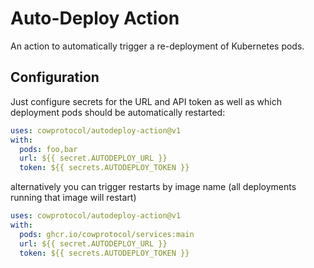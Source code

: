 # Auto-Deploy Action

An action to automatically trigger a re-deployment of Kubernetes pods.

## Configuration

Just configure secrets for the URL and API token as well as which deployment pods should be automatically restarted:

```yaml
uses: cowprotocol/autodeploy-action@v1
with:
  pods: foo,bar
  url: ${{ secret.AUTODEPLOY_URL }}
  token: ${{ secrets.AUTODEPLOY_TOKEN }}
```

alternatively you can trigger restarts by image name (all deployments running that image will restart)

```yaml
uses: cowprotocol/autodeploy-action@v1
with:
  pods: ghcr.io/cowprotocol/services:main
  url: ${{ secret.AUTODEPLOY_URL }}
  token: ${{ secrets.AUTODEPLOY_TOKEN }}
```
